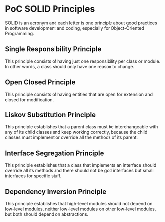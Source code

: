 # PoC SOLID Principles
SOLID is an acronym and each letter is one principle about good practices in software development and coding,
especially for Object-Oriented Programming.

## Single Responsibility Principle

This principle consists of having just one responsibility per class or module. In other words, a class should
only have one reason to change.

## Open Closed Principle

This principle consists of having entities that are open for extension and closed for modification.

## Liskov Substitution Principle

This principle establishes that a parent class must be interchangeable with any of its child classes
and keep working correctly, because the child classes must implement or override all the methods of its parent.

## Interface Segregation Principle

This principle establishes that a class that implements an interface should override all its methods and there should
not be god interfaces but small interfaces for specific stuff.

## Dependency Inversion Principle

This principle establishes that high-level modules should not depend on low-level modules, neither
low-level modules on other low-level modules, but both should depend on abstractions.
